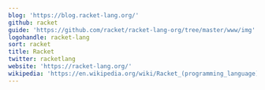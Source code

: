 ```yaml
---
blog: 'https://blog.racket-lang.org/'
github: racket
guide: 'https://github.com/racket/racket-lang-org/tree/master/www/img'
logohandle: racket-lang
sort: racket
title: Racket
twitter: racketlang
website: 'https://racket-lang.org/'
wikipedia: 'https://en.wikipedia.org/wiki/Racket_(programming_language)'
---
```

